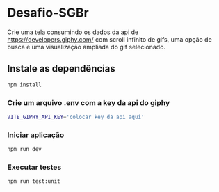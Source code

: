 # Desafio-SGBr

Crie uma tela consumindo os dados da api de https://developers.giphy.com/ com scroll infinito de gifs, uma opção de busca e uma visualização ampliada do gif selecionado.

## Instale as dependências
```bash
npm install
```
### Crie um arquivo .env com a key da api do giphy

```bash
VITE_GIPHY_API_KEY='colocar key da api aqui'
```

### Iniciar aplicação
```bash
npm run dev
```

### Executar testes
```bash
npm run test:unit
```


